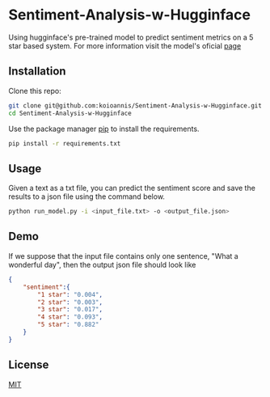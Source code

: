 # Sentiment-Analysis-w-Hugginface
Using hugginface's pre-trained model to predict sentiment metrics on a 5 star based system. For more information visit the model's oficial [page](https://huggingface.co/nlptown/bert-base-multilingual-uncased-sentiment)

## Installation
Clone this repo:
```sh
git clone git@github.com:koioannis/Sentiment-Analysis-w-Hugginface.git
cd Sentiment-Analysis-w-Hugginface
```
Use the package manager [pip](https://pip.pypa.io/en/stable/) to install the requirements.
```bash
pip install -r requirements.txt
```
## Usage
Given a text as a txt file, you can predict the sentiment score and save the results to a json file using the command below.
```sh
python run_model.py -i <input_file.txt> -o <output_file.json>
```
## Demo
If we suppose that the input file contains only one sentence, "What a wonderful day", then the output json file should look like
```json
{
    "sentiment":{
        "1 star": "0.004",
        "2 star": "0.003",
        "3 star": "0.017",
        "4 star": "0.093",
        "5 star": "0.882"
    }
}
```
## License
[MIT](https://choosealicense.com/licenses/mit/)
